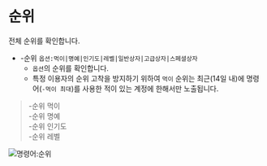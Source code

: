 # 순위

전체 순위를 확인합니다.

- -순위 `옵션:먹이|명예|인기도|레벨|일반상자|고급상자|스페셜상자`
  - `옵션`의 순위를 확인합니다.
  - 특정 이용자의 순위 고착을 방지하기 위하여 `먹이` 순위는 최근(14일 내)에 명령어(`-먹이 최대`)를 사용한 적이 있는 계정에 한해서만 노출됩니다.

> -순위 먹이 \
> -순위 명예 \
> -순위 인기도 \
> -순위 레벨

![명령어:순위](https://bot.dowon.monster/file/img/ranking.gif)
